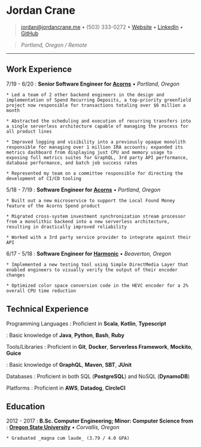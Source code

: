 # Jordan Crane

> <jordan@jordancrane.me> • (503) 333-0272 • [Website](https://www.jordancrane.me) • [LinkedIn](https://www.linkedin.com/in/jordancrane/) • [GitHub](https://github.com/jordancrane) 

> _Portland, Oregon / Remote_

----

## Work Experience

7/19 - 6/20
:   **Senior Software Engineer for [Acorns](https://www.acorns.com/)** • _Portland, Oregon_

    * Led a team of 2 other backend engineers in the design and implementation of Spend Recurring Deposits, a top-priority greenfield project now responsible for transactions totaling over $6 million a month

    * Abstracted the scheduling and execution of recurring transfers into a single serverless architecture capable of managing the process for all product lines

    * Improved logging and visibility into a previously opaque monolith responsible for managing over 1 million IRA accounts; expanded its metrics dashboard from displaying just CPU and memory usage to exposing full metrics suites for GraphQL, 3rd party API performance, database performance, and batch job success rates

    * Represented my team on a committee responsible for directing the development of CI/CD tooling

5/18 - 7/19
:   **Software Engineer for [Acorns](https://www.acorns.com/)** • _Portland, Oregon_

    * Built out a new microservice to support the Local Found Money feature of the Acorns Spend product

    * Migrated cross-system investment synchronization stream processor from a monolithic backend into a new serverless architecture, resulting in drastically improved reliability

    * Worked with a 3rd party service provider to integrate against their API

6/17 - 5/18
:   **Software Engineer for [Harmonic](https://www.harmonicinc.com/)** • _Beaverton, Oregon_

    * Implemented a new testing tool using Simple DirectMedia Layer that enabled engineers to visually verify the output of their encoder changes

    * Optimized color space conversion code in the HEVC encoder for a 2% overall CPU time reduction

## Technical Experience

Programming Languages
:   Proficient in **Scala**, **Kotlin**, **Typescript**

:   Basic knowledge of **Java**, **Python**, **Bash**, **Ruby**

Tools/Libraries
:   Proficient in **Git**, **Docker**, **Serverless Framework**, **Mockito**, **Guice**

:   Basic knowledge of **GraphQL**, **Maven**, **SBT**, **JUnit**

Databases
:   Proficient in both SQL (**PostgreSQL**) and NoSQL (**DynamoDB**)

Platforms
:   Proficient in **AWS**, **Datadog**, **CircleCI**

## Education

2012 - 2017
:   **B.Sc. Computer Engineering; Minor: Computer Science from**
:   **[Oregon State University](https://oregonstate.edu)** • _Corvallis, Oregon_

    * Graduated _magna cum laude_ (3.79 / 4.0 GPA)
